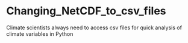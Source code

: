 # Changing_NetCDF_to_csv_files
Climate scientists always need to access csv files for quick analysis of climate variables in Python
